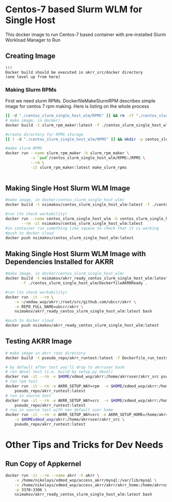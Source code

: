 # Centos-7 based Slurm WLM for Single Host

This docker image to run Centos-7 based container
with pre-installed Slurm Workload Manager to
Run 

## Creating Image

```
!!!
Docker build should be executed in akrr_src/docker directory
(one level up from here)
```

### Making Slurm RPMs

First we need slurm RPMs.
DockerfileMakeSlurmRPM describes simple image for centos 7 rpm making.
Here is listing on the whole process

```bash
[[ -d "./centos_slurm_single_host_wlm/RPMS" ]] && rm -rf "./centos_slurm_single_host_wlm/RPMS" 
# make image, in docker/
docker build -t slurm_rpm_maker:latest -f ./centos_slurm_single_host_wlm/DockerfileMakeSlurmRPM .

#create directory for RPMS storage
[[ ! -d "./centos_slurm_single_host_wlm/RPMS" ]] && mkdir -p centos_slurm_single_host_wlm/RPMS

#make slurm RPMS
docker run --name slurm_rpm_maker -h slurm_rpm_maker \
           -v `pwd`/centos_slurm_single_host_wlm/RPMS:/RPMS \
           --rm \
           -it slurm_rpm_maker:latest make_slurm_rpms
          
```

## Making Single Host Slurm WLM Image

```bash
#make image, in docker/centos_slurm_single_host_wlm/
docker build -t nsimakov/centos_slurm_single_host_wlm:latest -f ./centos_slurm_single_host_wlm/Dockerfile .

#run (to check workability)
docker run --name centos_slurm_single_host_wlm -h centos_slurm_single_host_wlm \
       --rm -it nsimakov/centos_slurm_single_host_wlm:latest
#in conteiner run something like squeue to check that it is working
#push to docker cloud
docker push nsimakov/centos_slurm_single_host_wlm:latest
```

## Making Single Host Slurm WLM Image with Dependencies Installed for AKRR

```bash
#make image, in docker/centos_slurm_single_host_wlm/
docker build -t nsimakov/akrr_ready_centos_slurm_single_host_wlm:latest \
       -f ./centos_slurm_single_host_wlm/DockerfileAKRRReady .

#run (to check workability)
docker run -it --rm \
    -v ~/xmdow_wsp/akrr:/root/src/github.com/ubccr/akrr \
    -e REPO_FULL_NAME=ubccr/akrr \
    nsimakov/akrr_ready_centos_slurm_single_host_wlm:latest bash

#push to docker cloud
docker push nsimakov/akrr_ready_centos_slurm_single_host_wlm:latest
```

## Testing AKRR Image

```bash
# make image in akrr root directory
docker build -t pseudo_repo/akrr_runtest:latest -f Dockerfile_run_tests .

# by default after test you'll drop to akrruser bash
# run devel test (i.e. build by setup.py devel)
docker run -it --rm -v $HOME/xdmod_wsp/akrr:/home/akrruser/akrr_src pseudo_repo/akrr_runtest:latest
# run rpm test
docker run -it --rm -e AKRR_SETUP_WAY=rpm  -v $HOME/xdmod_wsp/akrr:/home/akrruser/akrr_src \
    pseudo_repo/akrr_runtest:latest
# run in source test
docker run -it --rm -e AKRR_SETUP_WAY=src  -v $HOME/xdmod_wsp/akrr:/home/akrruser/akrr_src \
    pseudo_repo/akrr_runtest:latest
# run in source test with non default user home
docker run -it --rm -e AKRR_SETUP_WAY=src -e AKRR_SETUP_HOME=/home/akrruser/akrrhome\
    -v $HOMExdmod_wsp/akrr:/home/akrruser/akrr_src \
    pseudo_repo/akrr_runtest:latest
```

# Other Tips and Tricks for Dev Needs
## Run Copy of Appkernel

```bash
docker run -it --rm --name akrr -h akrr \
    -v /home/nikolays/xdmod_wsp/access_akrr/mysql:/var/lib/mysql \
    -v /home/nikolays/xdmod_wsp/access_akrr/akrr/akrr_home:/home/akrruser/akrr \
    -p 3370:3306 \
    nsimakov/akrr_ready_centos_slurm_single_host_wlm:latest bash
```


